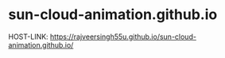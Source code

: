 # sun-cloud-animation.github.io
HOST-LINK:  https://rajveersingh55u.github.io/sun-cloud-animation.github.io/

